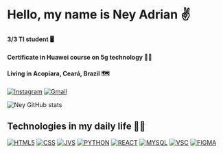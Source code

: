 # Hello, my name is Ney Adrian ✌️
#### 3/3 TI student 🖥️
#### Certificate in Huawei course on 5g technology 🧑‍💻
#### Living in Acopiara, Ceará, Brazil 🗺️
<div data-iframe-width="150" data-iframe-height="270" data-share-badge-id="deb3a6b1-186a-413f-9322-ff8380e5745c" data-share-badge-host="https://www.credly.com"></div><script type="text/javascript" async src="//cdn.credly.com/assets/utilities/embed.js"></script>

[![Instagram](https://img.shields.io/badge/Instagram-E4405F?style=for-the-badge&logo=instagram&logoColor=white)](https://www.instagram.com/neyadrian_?igsh=dzMzamY1ZDIwYzZw)
[![Gmail](https://img.shields.io/badge/Gmail-D14836?style=for-the-badge&logo=gmail&logoColor=white)](mailto:neyadrian2018@gmail.com)

![Ney GitHub stats](https://github-readme-stats.vercel.app/api?username=neyadrian&show_icons=true&theme=dark)

## Technologies in my daily life 👨‍💻

[![HTML5](https://img.shields.io/badge/HTML5-E34F26?style=for-the-badge&logo=html5&logoColor=white)]()
[![CSS](https://img.shields.io/badge/CSS3-1572B6?style=for-the-badge&logo=css3&logoColor=white)]()
[![JVS](https://img.shields.io/badge/JavaScript-F7DF1E?style=for-the-badge&logo=javascript&logoColor=black)]()
[![PYTHON](https://img.shields.io/badge/Python-14354C?style=for-the-badge&logo=python&logoColor=white)]()
[![REACT](https://img.shields.io/badge/React-20232A?style=for-the-badge&logo=react&logoColor=61DAFB)]()
[![MYSQL](https://img.shields.io/badge/MySQL-00000F?style=for-the-badge&logo=mysql&logoColor=white)]()
[![VSC](https://img.shields.io/badge/Visual_Studio_Code-0078D4?style=for-the-badge&logo=visual%20studio%20code&logoColor=white)]()
[![FIGMA](https://img.shields.io/badge/Figma-F24E1E?style=for-the-badge&logo=figma&logoColor=white)]()


